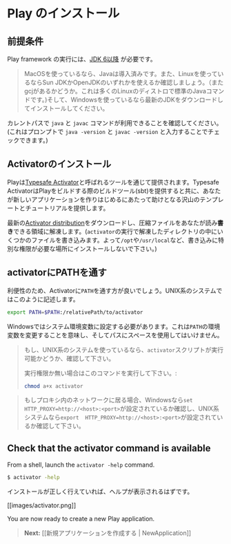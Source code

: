 <!--- Copyright (C) 2009-2013 Typesafe Inc. <http://www.typesafe.com> -->
<!--
# Installing Play
-->
# Play のインストール

<!--
## Prerequisites
-->
## 前提条件

<!--
To run the Play framework, you need [JDK 6 or later](http://www.oracle.com/technetwork/java/javase/downloads/index.html). 
-->
Play framework の実行には、[JDK 6以降](http://www.oracle.com/technetwork/java/javase/downloads/index.html) が必要です。

<!--
> If you are using MacOS, Java is built-in. If you are using Linux, make sure to use either the Sun JDK or OpenJDK (and not gcj, which is the default Java command on many Linux distros). If you are using Windows, just download and install the latest JDK package.
-->
> MacOSを使っているなら、Javaは導入済みです。また、Linuxを使っているならSun JDKかOpenJDKのいずれかを使えるか確認しましょう。（またgcjがあるかどうか。これは多くのLinuxのディストロで標準のJavaコマンドです。)そして、Windowsを使っているなら最新のJDKをダウンロードしてインストールしてください。

<!--
Be sure to have the `java` and `javac` commands in the current path (you can check this by typing `java -version` and `javac -version` at the shell prompt). 
-->
カレントパスで `java` と `javac` コマンドが利用できることを確認してください。(これはプロンプトで `java -version` と `javac -version` と入力することでチェックできます。)

<!--
## Install Activator
-->
## Activatorのインストール

<!--
Play is distributed through a tool called [Typesafe Activator](http://typesafe.com/activator).  Typesafe Activator provides the build tool (sbt) that Play is built on, and also provides many templates and tutorials to help get you started with writing new applications.
-->
Playは[Typesafe Activator](http://typesafe.com/activator)と呼ばれるツールを通じて提供されます。Typesafe ActivatorはPlayをビルドする際のビルドツール(sbt)を提供すると共に、あなたが新しいアプリケーションを作りはじめるにあたって助けとなる沢山のテンプレートとチュートリアルを提供します。

<!--
Download the latest [Activator distribution](https://typesafe.com/platform/getstarted) and extract the archive to a location where you have both read **and write** access. (Running `activator` writes some files to directories within the distribution, so don't install to `/opt`, `/usr/local` or anywhere else you’d need special permission to write to.)
-->
最新の[Activator distribution](https://typesafe.com/platform/getstarted)をダウンロードし、圧縮ファイルをあなたが読み**書き**できる領域に解凍します。(`activator`の実行で解凍したディレクトリの中にいくつかのファイルを書き込みます。よって`/opt`や`/usr/local`など、書き込みに特別な権限が必要な場所にインストールしないで下さい。)

<!--
## Add the activator script to your PATH
-->
## activatorにPATHを通す

<!--
For convenience, you should add the Activator installation directory to your system `PATH`. On UNIX systems, this means doing something like:
-->
利便性のため、Activatorに`PATH`を通す方が良いでしょう。UNIX系のシステムではこのように記述します。

```bash
export PATH=$PATH:/relativePath/to/activator
```

<!--
On Windows you’ll need to set it in the global environment variables. This means update the `PATH` in the environment variables and don't use a path with spaces.
-->
Windowsではシステム環境変数に設定する必要があります。これは`PATH`の環境変数を変更することを意味し、そしてパスにスペースを使用してはいけません。

<!--
> If you’re on UNIX, make sure that the `activator` script is executable.
> 
> Otherwise do a:
> ```bash
> chmod a+x activator
> ```
-->
> もし、UNIX系のシステムを使っているなら、`activator`スクリプトが実行可能かどうか、確認して下さい。
> 
> 実行権限か無い場合はこのコマンドを実行して下さい。:
> ```bash
> chmod a+x activator
> ```

<!--
> If you're behind a proxy make sure to define it with `set HTTP_PROXY=http://<host>:<port>` on Windows or `export  HTTP_PROXY=http://<host>:<port>` on UNIX.
-->
> もしプロキシ内のネットワークに居る場合、Windowsなら`set HTTP_PROXY=http://<host>:<port>`が設定されているか確認し、UNIX系システムなら`export  HTTP_PROXY=http://<host>:<port>`が設定されているか確認して下さい。

## Check that the activator command is available

From a shell, launch the `activator -help` command. 

```bash
$ activator -help
```

<!--
If everything is properly installed, you should see the basic help:
-->
インストールが正しく行えていれば、ヘルプが表示されるはずです。

[[images/activator.png]]

You are now ready to create a new Play application.

<!--
> **Next:** [[Creating a new application | NewApplication]]
-->
> **Next:** [[新規アプリケーションを作成する | NewApplication]]
